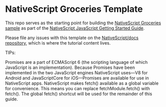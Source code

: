 # NativeScript Groceries Template

This repo serves as the starting point for building the [NativeScript Groceries sample](https://github.com/nativescript/sample-Groceries) as part of the [NativeScript JavaScript Getting Started Guide](https://docs.nativescript.org/tutorial/chapter-0).

Please file any issues with this template on the [NativeScript/docs repository](https://github.com/nativescript/docs), which is where the tutorial content lives.

TIPs:

Promises are a part of ECMAScript 6 (the scripting language of which JavaScript is an implementation). Because Promises have been implemented in the two JavaScript engines NativeScript uses—V8 for Android and JavaScriptCore for iOS—Promises are available for use in NativeScript apps.
NativeScript makes fetch() available as a global variable for convenience. This means you can replace fetchModule.fetch() with fetch(). The global fetch() shortcut will be used for the remainder of this guide.

